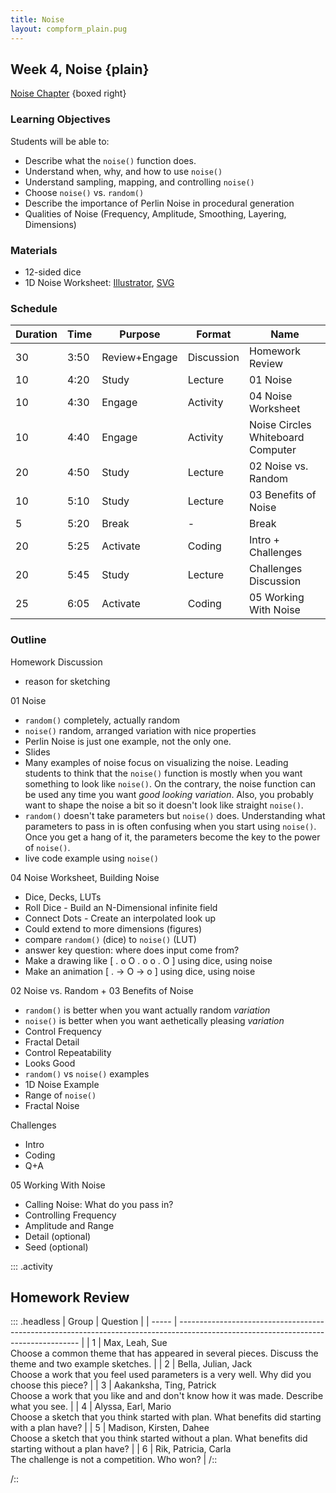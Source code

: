 ```yaml
---
title: Noise
layout: compform_plain.pug
---
```


## Week 4, Noise {plain}

[Noise Chapter](./index.html) {boxed right}

### Learning Objectives

Students will be able to:

- Describe what the `noise()` function does.
- Understand when, why, and how to use `noise()`
- Understand sampling, mapping, and controlling `noise()`
- Choose `noise()` vs. `random()`
- Describe the importance of Perlin Noise in procedural generation
- Qualities of Noise (Frequency, Amplitude, Smoothing, Layering, Dimensions)

### Materials

- 12-sided dice
- 1D Noise Worksheet: [Illustrator](../handouts/1d_noise_graph.ai), [SVG](../handouts/1d_noise_graph-01.svg)

### Schedule

<!--
| Time | ESA           | Type           | Activity                          |
| ---- | ------------- | -------------- | --------------------------------- |
| Pre  | TBD           | -              | TBD                               |
| 3:50 | Review+Engage | Discussion     | Homework Review                   |
| 4:20 | Study         | Lecture        | 01 Noise                          |
| 4:30 | Engage        | Activity       | 04 Noise Worksheet                |
| 4:40 | Engage        | Activity       | Noise Circles Whiteboard Computer |
| 4:50 | Study         | Lecture        | 02 Noise vs. Random               |
| 5:10 | Study         | Lecture        | 03 Benefits of Noise              |
| 5:20 | Break         | -              | Break                             |
| 5:20 | Activate      | Coding         | Intro + Challenges                |
| 5:40 | Study         | Lecture        | Challenges Discussion             |
| 6:00 | Activate      | Coding Lecture | 05 Working With Noise             |
-->

| Duration | Time | Purpose       | Format     | Name                              |
| -------- | ---- | ------------- | ---------- | --------------------------------- |
| 30       | 3:50 | Review+Engage | Discussion | Homework Review                   |
| 10       | 4:20 | Study         | Lecture    | 01 Noise                          |
| 10       | 4:30 | Engage        | Activity   | 04 Noise Worksheet                |
| 10       | 4:40 | Engage        | Activity   | Noise Circles Whiteboard Computer |
| 20       | 4:50 | Study         | Lecture    | 02 Noise vs. Random               |
| 10       | 5:10 | Study         | Lecture    | 03 Benefits of Noise              |
| 5        | 5:20 | Break         | -          | Break                             |
| 20       | 5:25 | Activate      | Coding     | Intro + Challenges                |
| 20       | 5:45 | Study         | Lecture    | Challenges Discussion             |
| 25       | 6:05 | Activate      | Coding     | 05 Working With Noise             |

### Outline

Homework Discussion

- reason for sketching

01 Noise

- `random()` completely, actually random
- `noise()` random, arranged variation with nice properties
- Perlin Noise is just one example, not the only one.
- Slides
- Many examples of noise focus on visualizing the noise. Leading students to think that the `noise()` function is mostly when you want something to look like `noise()`. On the contrary, the noise function can be used any time you want _good looking variation_. Also, you probably want to shape the noise a bit so it doesn't look like straight `noise()`.
- `random()` doesn't take parameters but `noise()` does. Understanding what parameters to pass in is often confusing when you start using `noise()`. Once you get a hang of it, the parameters become the key to the power of `noise()`.
- live code example using `noise()`

04 Noise Worksheet, Building Noise

- Dice, Decks, LUTs
- Roll Dice - Build an N-Dimensional infinite field
- Connect Dots - Create an interpolated look up
- Could extend to more dimensions (figures)
- compare `random()` (dice) to `noise()` (LUT)
- answer key question: where does input come from?
- Make a drawing like [ . o O . o o . O ] using dice, using noise
- Make an animation [ . -> O -> o ] using dice, using noise

02 Noise vs. Random + 03 Benefits of Noise

- `random()` is better when you want actually random _variation_
- `noise()` is better when you want aethetically pleasing _variation_
- Control Frequency
- Fractal Detail
- Control Repeatability
- Looks Good
- `random()` vs `noise()` examples
- 1D Noise Example
- Range of `noise()`
- Fractal Noise

Challenges

- Intro
- Coding
- Q+A

05 Working With Noise

- Calling Noise: What do you pass in?
- Controlling Frequency
- Amplitude and Range
- Detail (optional)
- Seed (optional)

::: .activity

## Homework Review

::: .headless
| Group | Question |
| ----- | ----------------------------------------------------------------------------------------------------------------------------------- |
| 1 | Max, Leah, Sue <br/>Choose a common theme that has appeared in several pieces. Discuss the theme and two example sketches. |
| 2 | Bella, Julian, Jack <br/>Choose a work that you feel used parameters is a very well. Why did you choose this piece? |
| 3 | Aakanksha, Ting, Patrick <br/>Choose a work that you like and and don't know how it was made. Describe what you see. |
| 4 | Alyssa, Earl, Mario <br/>Choose a sketch that you think started with plan. What benefits did starting with a plan have? |
| 5 | Madison, Kirsten, Dahee <br/>Choose a sketch that you think started without a plan. What benefits did starting without a plan have? |
| 6 | Rik, Patricia, Carla <br>The challenge is not a competition. Who won? |
/::

/::

<style> 
    .headless thead {
        display: none;
    }
</style>
